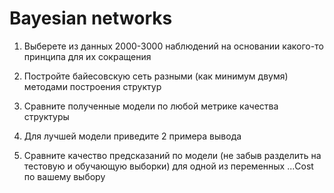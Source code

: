 # Bayesian networks

1. Выберете из данных 2000-3000 наблюдений на основании какого-то принципа для их сокращения

2. Постройте байесовскую сеть разными (как минимум двумя) методами построения структур

3. Сравните полученные модели по любой метрике качества структуры

4. Для лучшей модели приведите 2 примера вывода

5. Сравните качество предсказаний по модели (не забыв разделить на тестовую и обучающую выборки) для одной из переменных ...Cost по вашему выбору 
